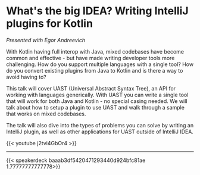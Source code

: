 # 

# What's the big IDEA? Writing IntelliJ plugins for Kotlin

_Presented with Egor Andreevich_

With Kotlin having full interop with Java, mixed codebases have become common and effective - but have made writing developer tools more challenging. How do you support multiple languages with a single tool? How do you convert existing plugins from Java to Kotlin and is there a way to avoid having to?

This talk will cover UAST (Universal Abstract Syntax Tree), an API for working with languages generically. With UAST you can write a single tool that will work for both Java and Kotlin - no special casing needed. We will talk about how to setup a plugin to use UAST and walk through a sample that works on mixed codebases.

The talk will also dive into the types of problems you can solve by writing an IntelliJ plugin, as well as other applications for UAST outside of IntelliJ IDEA.

{{< youtube j2tvi4GbOr4 >}}

---

{{< speakerdeck baaab3df5420471293440d924bfc81ae 1.77777777777778>}}